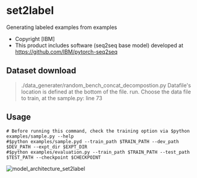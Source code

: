 # set2label
Generating labeled examples from examples

- Copyright [IBM]
- This product includes software (seq2seq base model) developed at https://github.com/IBM/pytorch-seq2seq

## Dataset download
> ./data_generater/random_bench_concat_decompostion.py
>  Datafile's location is defined at the bottom of the file.
>  run.
>  Choose the data file to train, at the sample.py: line 73

## Usage
    # Before running this command, check the training option via $python examples/sample.py --help
    #$python examples/sample.pyd --train_path $TRAIN_PATH --dev_path $DEV_PATH --expt_dir $EXPT_DIR
    #$python examples/evaluation.py --train_path $TRAIN_PATH --test_path $TEST_PATH --checkpoint $CHECKPOINT
    
    
![model_architecture_set2label](https://user-images.githubusercontent.com/64397574/126556989-92c30f72-bca6-4a66-8ba9-b6d90261b085.PNG)

